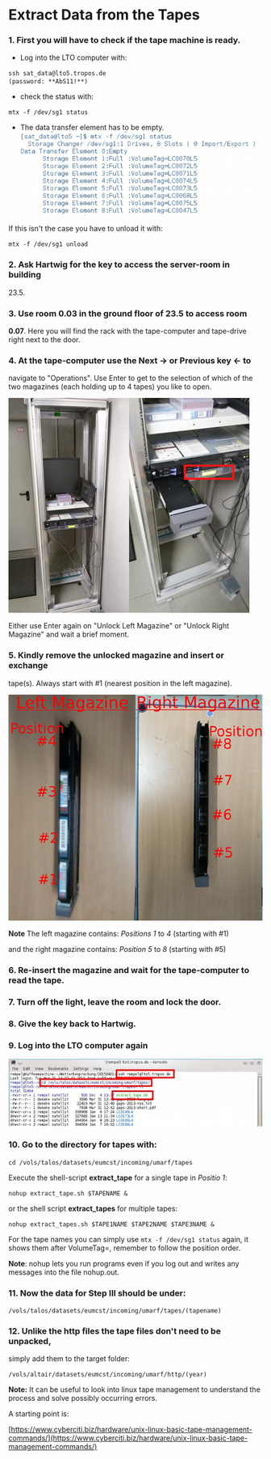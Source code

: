 # Extract Data from the Tapes

### 1. First you will have to check if the tape machine is ready.

* Log into the LTO computer with:

```
ssh sat_data@lto5.tropos.de
(password: **AbS11!**)
```

* check the status with:

```
mtx -f /dev/sg1 status
```

* The data transfer element has to be
empty.
![Image 1](./images/extract_tapes_1.png)

If this isn't the case you have to unload it with:

```
mtx -f /dev/sg1 unload
```

### 2. Ask Hartwig for the key to access the server-room in building
23.5.

### 3. Use room **0.03** in the ground floor of 23.5 to access room
**0.07**. Here you will find the rack with the tape-computer and
tape-drive right next to the door.

### 4. At the tape-computer use the Next -> or Previous key <- to
navigate to "Operations". Use Enter to get to the selection of which of
the two magazines (each holding up to 4 tapes) you like to open.

![Image 2](./images/extract_tapes_2.png)

Either use Enter again on "Unlock Left Magazine" or "Unlock Right
Magazine" and wait a brief moment.

### 5. Kindly remove the unlocked magazine and insert or exchange
tape(s). Always start with #1 (nearest position in the left magazine).

![Image 3](./images/extract_tapes_3.png)

**Note** The left magazine contains:  *Positions 1* to *4* (starting with #1)

and the right magazine contains:  *Position 5* to *8* (starting with #5)

### 6. Re-insert the magazine and wait for the tape-computer to read the tape.

### 7. Turn off the light, leave the room and lock the door.

### 8. Give the key back to Hartwig.

### 9. Log into the LTO computer again

![Image 4](./images/extract_tapes_4.png)

### 10. Go to the directory for tapes with:

```
cd /vols/talos/datasets/eumcst/incoming/umarf/tapes
```

Execute the shell-script **extract_tape** for a single tape in *Positio 1*:

```
nohup extract_tape.sh $TAPENAME &
```

or the shell script **extract_tapes** for multiple tapes:

```
nohup extract_tapes.sh $TAPE1NAME $TAPE2NAME $TAPE3NAME &
```

For the tape names you can simply use ```mtx -f /dev/sg1 status``` again, it
shows them after VolumeTag=, remember to follow the position order.

**Note**: nohup lets you run programs even if you log out and writes any
messages into the file nohup.out.

### 11. Now the data for Step III should be under:

```
/vols/talos/datasets/eumcst/incoming/umarf/tapes/(tapename)
```

### 12. Unlike the http files the tape files don't need to be unpacked,
simply add them to the target folder:

```
/vols/altair/datasets/eumcst/incoming/umarf/http/(year)
```

**Note:** It can be useful to look into linux tape management to
understand the process and solve possibly occurring errors.

A starting point is:

[https://www.cyberciti.biz/hardware/unix-linux-basic-tape-management-commands/](https://www.cyberciti.biz/hardware/unix-linux-basic-tape-management-commands/)
